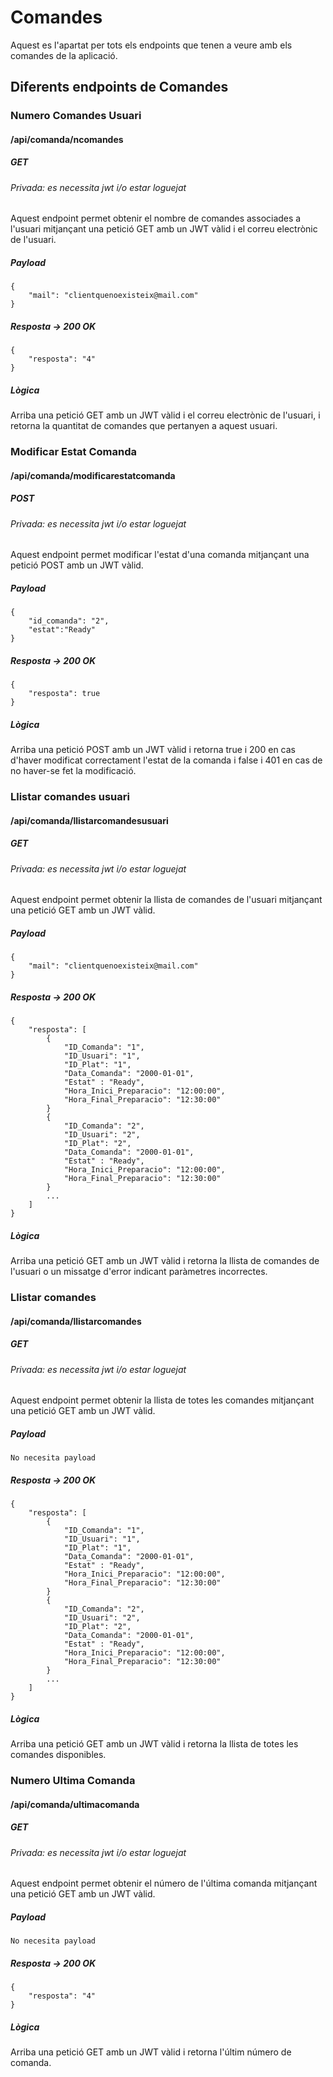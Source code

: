 # Comandes

Aquest es l'apartat per tots els endpoints que tenen a veure amb els comandes de la aplicació.

## Diferents endpoints de Comandes

### Numero Comandes Usuari
#### /api/comanda/ncomandes
##### GET
###### Privada: es necessita jwt i/o estar loguejat

Aquest endpoint permet obtenir el nombre de comandes associades a l'usuari mitjançant una petició GET amb un JWT vàlid i el correu electrònic de l'usuari.
##### Payload
```
{
    "mail": "clientquenoexisteix@mail.com"
}
```
##### Resposta -> 200 OK
```
{
    "resposta": "4"
}
```

##### Lògica
Arriba una petició GET amb un JWT vàlid i el correu electrònic de l'usuari, i retorna la quantitat de comandes que pertanyen a aquest usuari.

### Modificar Estat Comanda
#### /api/comanda/modificarestatcomanda
##### POST
###### Privada: es necessita jwt i/o estar loguejat

Aquest endpoint permet modificar l'estat d'una comanda mitjançant una petició POST amb un JWT vàlid.
##### Payload
```
{
    "id_comanda": "2",
    "estat":"Ready"
}
```
##### Resposta -> 200 OK
```
{
    "resposta": true
}
```
##### Lògica
Arriba una petició POST amb un JWT vàlid i retorna true i 200 en cas d'haver modificat correctament l'estat de la comanda i false i 401 en cas de no haver-se fet la modificació.

### Llistar comandes usuari
#### /api/comanda/llistarcomandesusuari
##### GET
###### Privada: es necessita jwt i/o estar loguejat

Aquest endpoint permet obtenir la llista de comandes de l'usuari mitjançant una petició GET amb un JWT vàlid.
##### Payload
```
{
    "mail": "clientquenoexisteix@mail.com"
}
```
##### Resposta -> 200 OK
```
{
    "resposta": [
        {
            "ID_Comanda": "1",
            "ID_Usuari": "1",
            "ID_Plat": "1",
            "Data_Comanda": "2000-01-01",
            "Estat" : "Ready",
            "Hora_Inici_Preparacio": "12:00:00",
            "Hora_Final_Preparacio": "12:30:00"
        }
        {
            "ID_Comanda": "2",
            "ID_Usuari": "2",
            "ID_Plat": "2",
            "Data_Comanda": "2000-01-01",
            "Estat" : "Ready",
            "Hora_Inici_Preparacio": "12:00:00",
            "Hora_Final_Preparacio": "12:30:00"
        }
        ...
    ]
}
```
##### Lògica
Arriba una petició GET amb un JWT vàlid i retorna la llista de comandes de l'usuari o un missatge d'error indicant paràmetres incorrectes.

### Llistar comandes
#### /api/comanda/llistarcomandes
##### GET
###### Privada: es necessita jwt i/o estar loguejat

Aquest endpoint permet obtenir la llista de totes les comandes mitjançant una petició GET amb un JWT vàlid.
##### Payload
```
No necesita payload
```
##### Resposta -> 200 OK
```
{
    "resposta": [
        {
            "ID_Comanda": "1",
            "ID_Usuari": "1",
            "ID_Plat": "1",
            "Data_Comanda": "2000-01-01",
            "Estat" : "Ready",
            "Hora_Inici_Preparacio": "12:00:00",
            "Hora_Final_Preparacio": "12:30:00"
        }
        {
            "ID_Comanda": "2",
            "ID_Usuari": "2",
            "ID_Plat": "2",
            "Data_Comanda": "2000-01-01",
            "Estat" : "Ready",
            "Hora_Inici_Preparacio": "12:00:00",
            "Hora_Final_Preparacio": "12:30:00"
        }
        ...
    ]
}
```
##### Lògica
Arriba una petició GET amb un JWT vàlid i retorna la llista de totes les comandes disponibles.

### Numero Ultima Comanda
#### /api/comanda/ultimacomanda
##### GET
###### Privada: es necessita jwt i/o estar loguejat

Aquest endpoint permet obtenir el número de l'última comanda mitjançant una petició GET amb un JWT vàlid.
##### Payload
```
No necesita payload
```
##### Resposta -> 200 OK
```
{
    "resposta": "4"
}
```

##### Lògica
Arriba una petició GET amb un JWT vàlid i retorna l'últim número de comanda.